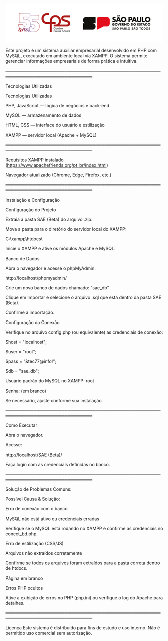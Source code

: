 ![Logo](https://github.com/cassianooliveira27/SAE---Sistema-de-Aux-lio-Empresarial/blob/main/2024_logo_55anos_cps_gov_24-25_regua_horizontal+horizontal_cor.png?raw=true)

Este projeto é um sistema auxiliar empresarial desenvolvido em PHP com MySQL, executado em ambiente local via XAMPP.
O sistema permite gerenciar informações empresariais de forma prática e intuitiva.

══════════════════════════════════════════════════════════════════════════════

Tecnologias Utilizadas

Tecnologias Utilizadas

PHP, JavaScript — lógica de negócios e back-end

MySQL — armazenamento de dados

HTML, CSS — interface do usuário e estilização

XAMPP — servidor local (Apache + MySQL)

══════════════════════════════════════════════════════════════════════════════

Requisitos
XAMPP instalado (https://www.apachefriends.org/pt_br/index.html)

Navegador atualizado (Chrome, Edge, Firefox, etc.)

══════════════════════════════════════════════════════════════════════════════

Instalação e Configuração

Configuração do Projeto

Extraia a pasta SAE (Beta) do arquivo .zip.

Mova a pasta para o diretório do servidor local do XAMPP:

C:\xampp\htdocs\

Inicie o XAMPP e ative os módulos Apache e MySQL.

Banco de Dados

Abra o navegador e acesse o phpMyAdmin:

http://localhost/phpmyadmin/

Crie um novo banco de dados chamado: "sae_db"

Clique em Importar e selecione o arquivo .sql que está dentro da pasta SAE (Beta).

Confirme a importação.

Configuração da Conexão

Verifique no arquivo config.php (ou equivalente) as credenciais de conexão:

\$host = "localhost";

\$user = "root";

\$pass = "&tec77@info!";

\$db   = "sae_db";

Usuário padrão do MySQL no XAMPP: root

Senha: (em branco)

Se necessário, ajuste conforme sua instalação.

══════════════════════════════════════════════════════════════════════════════

Como Executar

Abra o navegador.

Acesse:

http://localhost/SAE (Beta)/

Faça login com as credenciais definidas no banco.

══════════════════════════════════════════════════════════════════════════════

Solução de Problemas Comuns:

Possível Causa & Solução:

Erro de conexão com o banco

MySQL não está ativo ou credenciais erradas

Verifique se o MySQL está rodando no XAMPP e confirme as credenciais no conect_bd.php.

Erro de estilização (CSS/JS)

Arquivos não extraídos corretamente

Confirme se todos os arquivos foram extraídos para a pasta correta dentro de htdocs.

Página em branco

Erros PHP ocultos

Ative a exibição de erros no PHP (php.ini) ou verifique o log do Apache para detalhes.

══════════════════════════════════════════════════════════════════════════════

Licença
Este sistema é distribuído para fins de estudo e uso interno.
Não é permitido uso comercial sem autorização.
